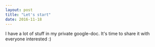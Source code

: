 ```yaml
---
layout: post
title: "Let's start"
date: 2016-11-18
---
```


I have a lot of stuff in my private google-doc. It's time to share it with everyone interested :)
